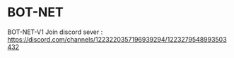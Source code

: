 # BOT-NET
BOT-NET-V1
Join discord sever : https://discord.com/channels/1223220357196939294/1223279548993503432

